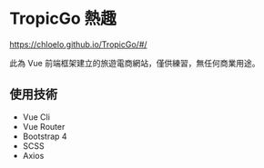 # TropicGo 熱趣

https://chloelo.github.io/TropicGo/#/

此為 Vue 前端框架建立的旅遊電商網站，僅供練習，無任何商業用途。

## 使用技術
* Vue Cli
* Vue Router
* Bootstrap 4
* SCSS
* Axios